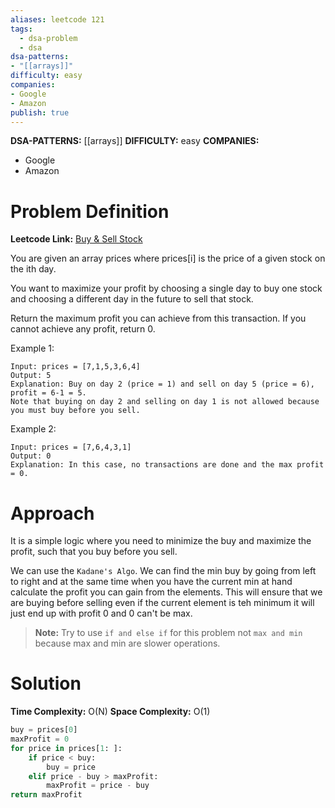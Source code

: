 ```yaml
---
aliases: leetcode 121
tags:
  - dsa-problem
  - dsa
dsa-patterns: 
- "[[arrays]]"
difficulty: easy
companies: 
- Google
- Amazon
publish: true
---
```


**DSA-PATTERNS:** [[arrays]]
**DIFFICULTY:** easy
**COMPANIES:** 
- Google
- Amazon

# Problem Definition

**Leetcode Link:** [Buy & Sell Stock](https://leetcode.com/problems/best-time-to-buy-and-sell-stock/description/)

You are given an array prices where prices[i] is the price of a given stock on the ith day.

You want to maximize your profit by choosing a single day to buy one stock and choosing a different day in the future to sell that stock.

Return the maximum profit you can achieve from this transaction. If you cannot achieve any profit, return 0.

 

Example 1:
```
Input: prices = [7,1,5,3,6,4]
Output: 5
Explanation: Buy on day 2 (price = 1) and sell on day 5 (price = 6), profit = 6-1 = 5.
Note that buying on day 2 and selling on day 1 is not allowed because you must buy before you sell.
```

Example 2:
```
Input: prices = [7,6,4,3,1]
Output: 0
Explanation: In this case, no transactions are done and the max profit = 0.
```

# Approach

It is a simple logic where you need to minimize the buy and maximize the profit, such that you buy before you sell.

We can use the `Kadane's Algo`. We can find the min buy by going from left to right and at the same time when you have the current min at hand calculate the profit you can gain from the elements. This will ensure that we are buying before selling even if the current element is teh minimum it will just end up with profit 0 and 0 can't be max. 

> **Note:**
> Try to use `if and else if` for this problem not `max and min` because max and min are slower operations.


# Solution

**Time Complexity:** O(N)
**Space Complexity:** O(1)

```python
buy = prices[0]
maxProfit = 0
for price in prices[1: ]:
    if price < buy:
        buy = price
    elif price - buy > maxProfit:
        maxProfit = price - buy
return maxProfit
```